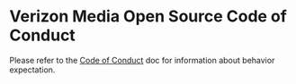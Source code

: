 # Verizon Media Open Source Code of Conduct

Please refer to the [Code of Conduct](https://yahoo.github.io/jafar/docs/code-of-conduct) doc for information about behavior expectation.